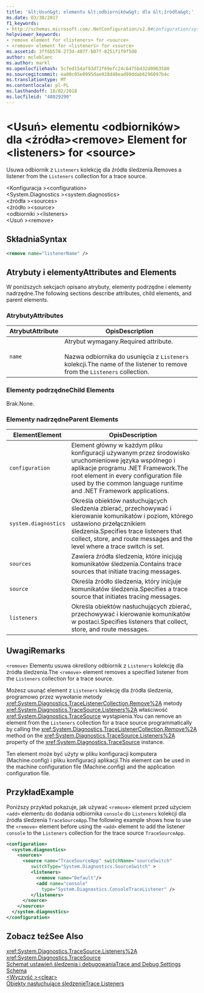 ```yaml
---
title: '&lt;Usuń&gt; elementu &lt;odbiorników&gt; dla &lt;źródła&gt;'
ms.date: 03/30/2017
f1_keywords:
- http://schemas.microsoft.com/.NetConfiguration/v2.0#configuration/system.diagnostics/sources/source/listeners/remove
helpviewer_keywords:
- remove element for <listeners> for <source>
- <remove> element for <listeners> for <source>
ms.assetid: 3ff6b578-273d-407f-b07f-8251f1f9f5d0
author: mcleblanc
ms.author: markl
ms.openlocfilehash: 5cfed154af93d72f69efc24c6475b432d0963580
ms.sourcegitcommit: ea00c05e0995dae928d48ead99ddab6296097b4c
ms.translationtype: MT
ms.contentlocale: pl-PL
ms.lasthandoff: 10/02/2018
ms.locfileid: "48029290"
---
```

# <a name="ltremovegt-element-for-ltlistenersgt-for-ltsourcegt"></a><span data-ttu-id="d50e3-102">&lt;Usuń&gt; elementu &lt;odbiorników&gt; dla &lt;źródła&gt;</span><span class="sxs-lookup"><span data-stu-id="d50e3-102">&lt;remove&gt; Element for &lt;listeners&gt; for &lt;source&gt;</span></span>
<span data-ttu-id="d50e3-103">Usuwa odbiornik z `Listeners` kolekcję dla źródła śledzenia.</span><span class="sxs-lookup"><span data-stu-id="d50e3-103">Removes a listener from the `Listeners` collection for a trace source.</span></span>  
  
 <span data-ttu-id="d50e3-104">\<Konfiguracja ></span><span class="sxs-lookup"><span data-stu-id="d50e3-104">\<configuration></span></span>  
<span data-ttu-id="d50e3-105">\<System.Diagnostics ></span><span class="sxs-lookup"><span data-stu-id="d50e3-105">\<system.diagnostics></span></span>  
<span data-ttu-id="d50e3-106">\<źródła ></span><span class="sxs-lookup"><span data-stu-id="d50e3-106">\<sources></span></span>  
<span data-ttu-id="d50e3-107">\<źródło ></span><span class="sxs-lookup"><span data-stu-id="d50e3-107">\<source></span></span>  
<span data-ttu-id="d50e3-108">\<odbiorniki ></span><span class="sxs-lookup"><span data-stu-id="d50e3-108">\<listeners></span></span>  
<span data-ttu-id="d50e3-109">\<Usuń ></span><span class="sxs-lookup"><span data-stu-id="d50e3-109">\<remove></span></span>  
  
## <a name="syntax"></a><span data-ttu-id="d50e3-110">Składnia</span><span class="sxs-lookup"><span data-stu-id="d50e3-110">Syntax</span></span>  
  
```xml  
<remove name="listenerName" />  
```  
  
## <a name="attributes-and-elements"></a><span data-ttu-id="d50e3-111">Atrybuty i elementy</span><span class="sxs-lookup"><span data-stu-id="d50e3-111">Attributes and Elements</span></span>  
 <span data-ttu-id="d50e3-112">W poniższych sekcjach opisano atrybuty, elementy podrzędne i elementy nadrzędne.</span><span class="sxs-lookup"><span data-stu-id="d50e3-112">The following sections describe attributes, child elements, and parent elements.</span></span>  
  
### <a name="attributes"></a><span data-ttu-id="d50e3-113">Atrybuty</span><span class="sxs-lookup"><span data-stu-id="d50e3-113">Attributes</span></span>  
  
|<span data-ttu-id="d50e3-114">Atrybut</span><span class="sxs-lookup"><span data-stu-id="d50e3-114">Attribute</span></span>|<span data-ttu-id="d50e3-115">Opis</span><span class="sxs-lookup"><span data-stu-id="d50e3-115">Description</span></span>|  
|---------------|-----------------|  
|`name`|<span data-ttu-id="d50e3-116">Atrybut wymagany.</span><span class="sxs-lookup"><span data-stu-id="d50e3-116">Required attribute.</span></span><br /><br /> <span data-ttu-id="d50e3-117">Nazwa odbiornika do usunięcia z `Listeners` kolekcji.</span><span class="sxs-lookup"><span data-stu-id="d50e3-117">The name of the listener to remove from the `Listeners` collection.</span></span>|  
  
### <a name="child-elements"></a><span data-ttu-id="d50e3-118">Elementy podrzędne</span><span class="sxs-lookup"><span data-stu-id="d50e3-118">Child Elements</span></span>  
 <span data-ttu-id="d50e3-119">Brak.</span><span class="sxs-lookup"><span data-stu-id="d50e3-119">None.</span></span>  
  
### <a name="parent-elements"></a><span data-ttu-id="d50e3-120">Elementy nadrzędne</span><span class="sxs-lookup"><span data-stu-id="d50e3-120">Parent Elements</span></span>  
  
|<span data-ttu-id="d50e3-121">Element</span><span class="sxs-lookup"><span data-stu-id="d50e3-121">Element</span></span>|<span data-ttu-id="d50e3-122">Opis</span><span class="sxs-lookup"><span data-stu-id="d50e3-122">Description</span></span>|  
|-------------|-----------------|  
|`configuration`|<span data-ttu-id="d50e3-123">Element główny w każdym pliku konfiguracji używanym przez środowisko uruchomieniowe języka wspólnego i aplikacje programu .NET Framework.</span><span class="sxs-lookup"><span data-stu-id="d50e3-123">The root element in every configuration file used by the common language runtime and .NET Framework applications.</span></span>|  
|`system.diagnostics`|<span data-ttu-id="d50e3-124">Określa obiektów nasłuchujących śledzenia zbierać, przechowywać i kierowanie komunikatów i poziom, którego ustawiono przełącznikiem śledzenia.</span><span class="sxs-lookup"><span data-stu-id="d50e3-124">Specifies trace listeners that collect, store, and route messages and the level where a trace switch is set.</span></span>|  
|`sources`|<span data-ttu-id="d50e3-125">Zawiera źródła śledzenia, które inicjują komunikatów śledzenia.</span><span class="sxs-lookup"><span data-stu-id="d50e3-125">Contains trace sources that initiate tracing messages.</span></span>|  
|`source`|<span data-ttu-id="d50e3-126">Określa źródło śledzenia, który inicjuje komunikatów śledzenia.</span><span class="sxs-lookup"><span data-stu-id="d50e3-126">Specifies a trace source that initiates tracing messages.</span></span>|  
|`listeners`|<span data-ttu-id="d50e3-127">Określa obiektów nasłuchujących zbierać, przechowywać i kierowanie komunikatów w postaci.</span><span class="sxs-lookup"><span data-stu-id="d50e3-127">Specifies listeners that collect, store, and route messages.</span></span>|  
  
## <a name="remarks"></a><span data-ttu-id="d50e3-128">Uwagi</span><span class="sxs-lookup"><span data-stu-id="d50e3-128">Remarks</span></span>  
 <span data-ttu-id="d50e3-129">`<remove>` Elementu usuwa określony odbiornik z `Listeners` kolekcję dla źródła śledzenia.</span><span class="sxs-lookup"><span data-stu-id="d50e3-129">The `<remove>` element removes a specified listener from the `Listeners` collection for a trace source.</span></span>  
  
 <span data-ttu-id="d50e3-130">Możesz usunąć element z `Listeners` kolekcję dla źródła śledzenia, programowo przez wywołanie metody <xref:System.Diagnostics.TraceListenerCollection.Remove%2A> metody <xref:System.Diagnostics.TraceSource.Listeners%2A> właściwość <xref:System.Diagnostics.TraceSource> wystąpienia.</span><span class="sxs-lookup"><span data-stu-id="d50e3-130">You can remove an element from the `Listeners` collection for a trace source programmatically by calling the <xref:System.Diagnostics.TraceListenerCollection.Remove%2A> method on the <xref:System.Diagnostics.TraceSource.Listeners%2A> property of the <xref:System.Diagnostics.TraceSource> instance.</span></span>  
  
 <span data-ttu-id="d50e3-131">Ten element może być użyty w pliku konfiguracji komputera (Machine.config) i pliku konfiguracji aplikacji.</span><span class="sxs-lookup"><span data-stu-id="d50e3-131">This element can be used in the machine configuration file (Machine.config) and the application configuration file.</span></span>  
  
## <a name="example"></a><span data-ttu-id="d50e3-132">Przykład</span><span class="sxs-lookup"><span data-stu-id="d50e3-132">Example</span></span>  
 <span data-ttu-id="d50e3-133">Poniższy przykład pokazuje, jak używać `<remove>` element przed użyciem `<add>` elementu do dodania odbiornika `console` do `Listeners` kolekcji dla źródła śledzenia `TraceSourceApp`.</span><span class="sxs-lookup"><span data-stu-id="d50e3-133">The following example shows how to use the `<remove>` element before using the `<add>` element to add the listener `console` to the `Listeners` collection for the trace source `TraceSourceApp`.</span></span>  
  
```xml  
<configuration>  
  <system.diagnostics>  
    <sources>  
      <source name="TraceSourceApp" switchName="sourceSwitch"   
         switchType="System.Diagnostics.SourceSwitch" >  
         <listeners>  
           <remove name="Default"/>  
           <add name="console"   
             type="System.Diagnostics.ConsoleTraceListener" />  
         </listeners>  
      </source>  
    </sources>  
  </system.diagnostics>  
</configuration>   
```  
  
## <a name="see-also"></a><span data-ttu-id="d50e3-134">Zobacz też</span><span class="sxs-lookup"><span data-stu-id="d50e3-134">See Also</span></span>  
 <xref:System.Diagnostics.TraceSource.Listeners%2A>  
 <xref:System.Diagnostics.TraceSource>  
 [<span data-ttu-id="d50e3-135">Schemat ustawień śledzenia i debugowania</span><span class="sxs-lookup"><span data-stu-id="d50e3-135">Trace and Debug Settings Schema</span></span>](../../../../../docs/framework/configure-apps/file-schema/trace-debug/index.md)  
 [<span data-ttu-id="d50e3-136">\<Wyczyść ></span><span class="sxs-lookup"><span data-stu-id="d50e3-136">\<clear></span></span>](../../../../../docs/framework/configure-apps/file-schema/trace-debug/clear-element-for-listeners-for-source.md)  
 [<span data-ttu-id="d50e3-137">Obiekty nasłuchujące śledzenie</span><span class="sxs-lookup"><span data-stu-id="d50e3-137">Trace Listeners</span></span>](../../../../../docs/framework/debug-trace-profile/trace-listeners.md)
